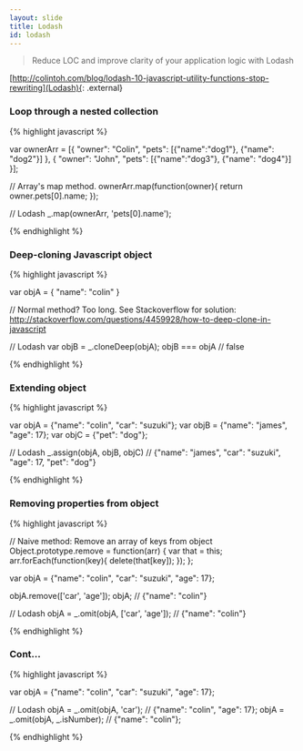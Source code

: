 ```yaml
---
layout: slide
title: Lodash
id: lodash
---
```

<section markdown="1">

> Reduce LOC and improve clarity of your application logic with Lodash

[http://colintoh.com/blog/lodash-10-javascript-utility-functions-stop-rewriting](Lodash){: .external}

</section>

<section markdown="1">

### Loop through a nested collection

{% highlight javascript %}

var ownerArr = [{
    "owner": "Colin",
    "pets": [{"name":"dog1"}, {"name": "dog2"}]
}, {
    "owner": "John",
    "pets": [{"name":"dog3"}, {"name": "dog4"}]
}];

// Array's map method.
ownerArr.map(function(owner){
   return owner.pets[0].name;
});

// Lodash
_.map(ownerArr, 'pets[0].name');

{% endhighlight %}


</section>

<section markdown="1">

### Deep-cloning Javascript object

{% highlight javascript %}

var objA = {
    "name": "colin"
}

// Normal method? Too long. See Stackoverflow for solution: http://stackoverflow.com/questions/4459928/how-to-deep-clone-in-javascript

// Lodash
var objB = _.cloneDeep(objA);
objB === objA // false

{% endhighlight %}

</section>

<section markdown="1">

### Extending object

{% highlight javascript %}

var objA = {"name": "colin", "car": "suzuki"};
var objB = {"name": "james", "age": 17};
var objC = {"pet": "dog"};

// Lodash
_.assign(objA, objB, objC)
// {"name": "james", "car": "suzuki", "age": 17, "pet": "dog"}

{% endhighlight %}

</section>

<section markdown="1">

### Removing properties from object

{% highlight javascript %}

// Naive method: Remove an array of keys from object
Object.prototype.remove = function(arr) {
    var that = this;
    arr.forEach(function(key){
        delete(that[key]);
    });
};

var objA = {"name": "colin", "car": "suzuki", "age": 17};

objA.remove(['car', 'age']);
objA; // {"name": "colin"}

// Lodash
objA = _.omit(objA, ['car', 'age']); // {"name": "colin"}

{% endhighlight %}

</section>

<section markdown="1">

### Cont...

{% highlight javascript %}

var objA = {"name": "colin", "car": "suzuki", "age": 17};

// Lodash
objA = _.omit(objA, 'car'); // {"name": "colin", "age": 17};
objA = _.omit(objA, _.isNumber); // {"name": "colin"};

{% endhighlight %}

</section>

